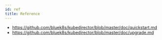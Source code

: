 ```yaml
---
id: ref 
title: Reference
---
```


- https://github.com/bluek8s/kubedirector/blob/master/doc/quickstart.md
- https://github.com/bluek8s/kubedirector/blob/master/doc/upgrade.md


